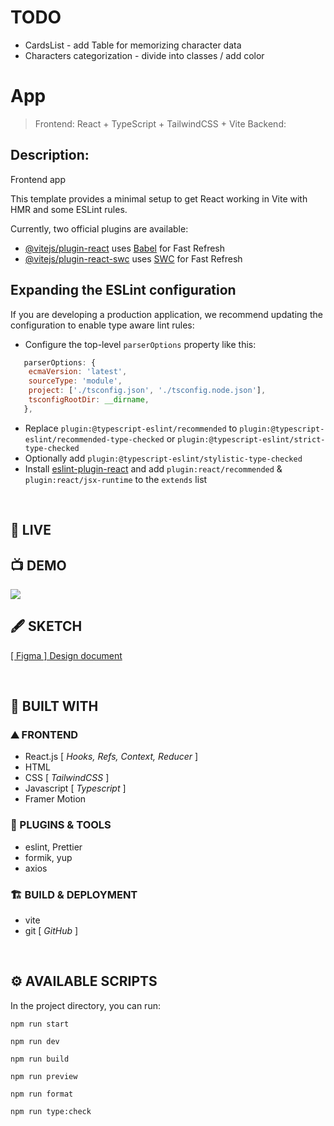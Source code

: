 # TODO

- CardsList - add Table for memorizing character data
- Characters categorization - divide into classes / add color

# App

> Frontend: React + TypeScript + TailwindCSS + Vite
> Backend:

## Description:

Frontend app

This template provides a minimal setup to get React working in Vite with HMR and some ESLint rules.

Currently, two official plugins are available:

- [@vitejs/plugin-react](https://github.com/vitejs/vite-plugin-react/blob/main/packages/plugin-react/README.md) uses [Babel](https://babeljs.io/) for Fast Refresh
- [@vitejs/plugin-react-swc](https://github.com/vitejs/vite-plugin-react-swc) uses [SWC](https://swc.rs/) for Fast Refresh

## Expanding the ESLint configuration

If you are developing a production application, we recommend updating the configuration to enable type aware lint rules:

- Configure the top-level `parserOptions` property like this:

```js
   parserOptions: {
    ecmaVersion: 'latest',
    sourceType: 'module',
    project: ['./tsconfig.json', './tsconfig.node.json'],
    tsconfigRootDir: __dirname,
   },
```

- Replace `plugin:@typescript-eslint/recommended` to `plugin:@typescript-eslint/recommended-type-checked` or `plugin:@typescript-eslint/strict-type-checked`
- Optionally add `plugin:@typescript-eslint/stylistic-type-checked`
- Install [eslint-plugin-react](https://github.com/jsx-eslint/eslint-plugin-react) and add `plugin:react/recommended` & `plugin:react/jsx-runtime` to the `extends` list

<br />

## 🚀 LIVE

## 📺 DEMO

![](https://github.com/Philight/currency-convertor/blob/main/preview/preview.gif)

## 🖋️ SKETCH

<a href="https://www.figma.com/file/Aaj7iLk7g8CH1y1nmu8qkx/%5B-sketch-%5D-flight-radar?type=design&node-id=0%3A1&mode=design&t=GpQFyxeMb9vyphKD-1" target="_blank">[ Figma ] Design document</a>

<br />

## 🧰 BUILT WITH

### ⛰️ FRONTEND

- React.js [ *Hooks, Refs, Context, Reducer* ]
- HTML
- CSS [ *TailwindCSS* ]
- Javascript [ *Typescript* ]
- Framer Motion

### 💠 PLUGINS & TOOLS

- eslint, Prettier
- formik, yup
- axios

### 🏗️ BUILD & DEPLOYMENT

- vite
- git [ *GitHub* ]

<br />

## ⚙️ AVAILABLE SCRIPTS

In the project directory, you can run:

```
npm run start
```

```
npm run dev
```

```
npm run build
```

```
npm run preview
```

```
npm run format
```

```
npm run type:check
```
